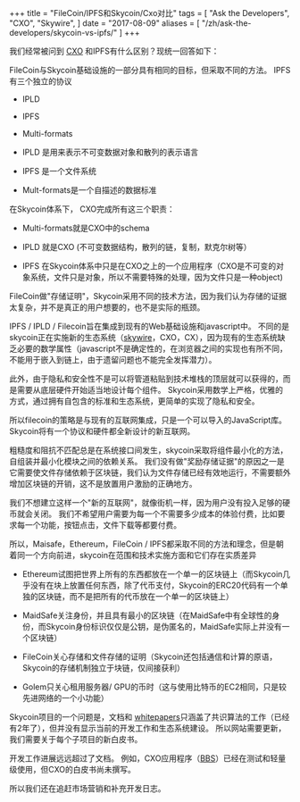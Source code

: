 +++
title = "FileCoin/IPFS和Skycoin/Cxo对比"
tags = [
    "Ask the Developers",
    "CXO",
    "Skywire",
]
date = "2017-08-09"
aliases = [
	"/zh/ask-the-developers/skycoin-vs-ipfs/"
]
+++

我们经常被问到 [CXO](https://github.com/skycoin/cxo) 和IPFS有什么区别？现统一回答如下：

FileCoin与Skycoin基础设施的一部分具有相同的目标，但采取不同的方法。 IPFS有三个独立的协议

- IPLD

- IPFS

- Multi-formats

- IPLD 是用来表示不可变数据对象和散列的表示语言

- IPFS 是一个文件系统

- Mult-formats是一个自描述的数据标准

在Skycoin体系下， CXO完成所有这三个职责：

- Multi-formats就是CXO中的schema

- IPLD 就是CXO (不可变数据结构，散列的链，复制，默克尔树等）

- IPFS 在Skycoin体系中只是在CXO之上的一个应用程序（CXO是不可变的对象系统，文件只是对象，所以不需要特殊的处理，因为文件只是一种object)

FileCoin做&quot;存储证明&quot;，Skycoin采用不同的技术方法，因为我们认为存储的证据太复杂，并不是真正的用户想要的，也不是实际的瓶颈。

IPFS / IPLD / Filecoin旨在集成到现有的Web基础设施和javascript中。 不同的是skycoin正在实施新的生态系统（[skywire](https://github.com/skycoin/skywire)，CXO，CX），因为现有的生态系统缺乏必要的数学属性（javascript不是确定性的，在浏览器之间的实现也有所不同，不能用于嵌入到链上，由于遗留问题也不能完全发挥潜力）。

此外，由于隐私和安全性不是可以将管道粘贴到技术堆栈的顶层就可以获得的，而是需要从底层硬件开始适当地设计每个组件。 Skycoin采用数学上严格，优雅的方式，通过拥有自包含的标准和生态系统，更简单的实现了隐私和安全。

所以filecoin的策略是与现有的互联网集成，只是一个可以导入的JavaScript库。Skycoin将有一个协议和硬件都全新设计的新互联网。

粗糙度和阻抗不匹配总是在系统接口间发生，skycoin采取将组件最小化的方法，自组装并最小化模块之间的依赖关系。 我们没有做&quot;奖励存储证据&quot;的原因之一是它需要使文件存储依赖于区块链，我们认为文件存储已经有效地运行，不需要额外增加区块链的开销，这不是放置用户激励的正确地方。

我们不想建立这样一个&quot;新的互联网&quot;，就像街机一样，因为用户没有投入足够的硬币就会关闭。 我们不希望用户需要为每一个不需要多少成本的体验付费，比如要求每一个功能，按钮点击，文件下载等都要付费。

所以，Maisafe，Ethereum，FileCoin / IPFS都采取不同的方法和理念，但是朝着同一个方向前进，skycoin在范围和技术实施方面和它们存在实质差异

- Ethereum试图把世界上所有的东西都放在一个单一的区块链上（而Skycoin几乎没有在块上放置任何东西，除了代币支付，Skycoin的ERC20代码有一个单独的区块链，而不是把所有的代币放在一个单一的区块链上）

- MaidSafe关注身份，并且具有最小的区块链（在MaidSafe中有全球性的身份，而Skycoin身份标识仅仅是公钥，是伪匿名的，MaidSafe实际上并没有一个区块链）

- FileCoin关心存储和文件存储的证明（Skycoin还包括通信和计算的原语，Skycoin的存储机制独立于块链，仅间接获利）

- Golem只关心租用服务器/ GPU的币时（这与使用比特币的EC2相同，只是较先进网络的一个小功能）

Skycoin项目的一个问题是，文档和 [whitepapers](https://www.skycoin.net/whitepapers.html)只涵盖了共识算法的工作（已经有2年了），但并没有显示当前的开发工作和生态系统建设。 所以网站需要更新，我们需要关于每个子项目的新白皮书。

开发工作进展远远超过了文档。 例如，CXO应用程序（[BBS](https://github.com/skycoin/bbs)）已经在测试和轻量级使用，但CXO的白皮书尚未撰写。

所以我们还在追赶市场营销和补充开发日志。

